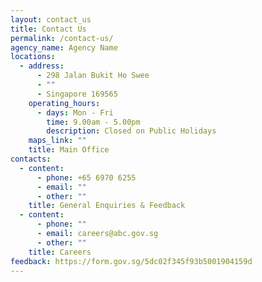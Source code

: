 ```yaml
---
layout: contact_us
title: Contact Us
permalink: /contact-us/
agency_name: Agency Name
locations:
  - address:
      - 298 Jalan Bukit Ho Swee
      - ""
      - Singapore 169565
    operating_hours:
      - days: Mon - Fri
        time: 9.00am - 5.00pm
        description: Closed on Public Holidays
    maps_link: ""
    title: Main Office
contacts:
  - content:
      - phone: +65 6970 6255
      - email: ""
      - other: ""
    title: General Enquiries & Feedback
  - content:
      - phone: ""
      - email: careers@abc.gov.sg
      - other: ""
    title: Careers
feedback: https://form.gov.sg/5dc02f345f93b5001904159d
---
```


